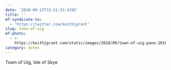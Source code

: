 ```yaml
---
date: '2018-09-23T15:51:53.439Z'
title: ''
mf-syndicate-to:
  - 'https://twitter.com/keithjgrant'
slug: town-of-uig
mf-photo:
  - >-
    https://keithjgrant.com/static/images/2018/09/town-of-uig-pano-20180923-100404.jpg
category: notes
---
```

Town of Uig, Isle of Skye
